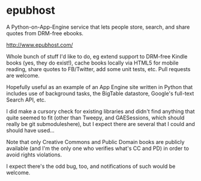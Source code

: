 epubhost
========

A Python-on-App-Engine service that lets people store, search, and share quotes from DRM-free ebooks.

http://www.epubhost.com/

Whole bunch of stuff I'd like to do, eg extend support to DRM-free Kindle books (yes, they do exist!),
cache books locally via HTML5 for mobile reading, share quotes to FB/Twitter, add some unit tests, etc.
Pull requests are welcome.

Hopefully useful as an example of an App Engine site written in Python that includes use of background tasks,
the BigTable datastore, Google's full-text Search API, etc.

I did make a cursory check for existing libraries and didn't find anything that quite seemed to fit
(other than Tweepy, and GAESessions, which should really be git submoduleshere),
but I expect there are several that I could and should have used...

Note that only Creative Commons and Public Domain books are publicly available
(and I'm the only one who verifies what's CC and PD) in order to avoid rights violations.

I expect there's the odd bug, too, and notifications of such would be welcome.